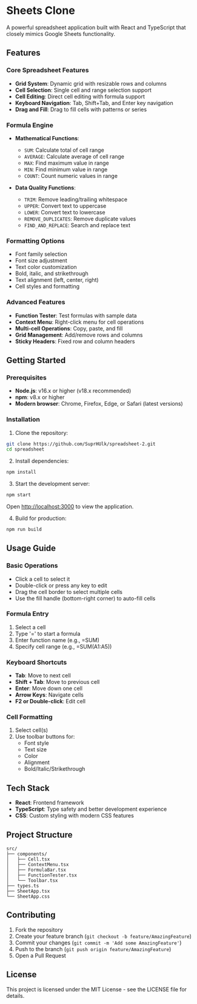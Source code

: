 # Sheets Clone

A powerful spreadsheet application built with React and TypeScript that closely mimics Google Sheets functionality.

## Features

### Core Spreadsheet Features
- **Grid System**: Dynamic grid with resizable rows and columns
- **Cell Selection**: Single cell and range selection support
- **Cell Editing**: Direct cell editing with formula support
- **Keyboard Navigation**: Tab, Shift+Tab, and Enter key navigation
- **Drag and Fill**: Drag to fill cells with patterns or series

### Formula Engine
- **Mathematical Functions**:
  - `SUM`: Calculate total of cell range
  - `AVERAGE`: Calculate average of cell range
  - `MAX`: Find maximum value in range
  - `MIN`: Find minimum value in range
  - `COUNT`: Count numeric values in range

- **Data Quality Functions**:
  - `TRIM`: Remove leading/trailing whitespace
  - `UPPER`: Convert text to uppercase
  - `LOWER`: Convert text to lowercase
  - `REMOVE_DUPLICATES`: Remove duplicate values
  - `FIND_AND_REPLACE`: Search and replace text

### Formatting Options
- Font family selection
- Font size adjustment
- Text color customization
- Bold, italic, and strikethrough
- Text alignment (left, center, right)
- Cell styles and formatting

### Advanced Features
- **Function Tester**: Test formulas with sample data
- **Context Menu**: Right-click menu for cell operations
- **Multi-cell Operations**: Copy, paste, and fill
- **Grid Management**: Add/remove rows and columns
- **Sticky Headers**: Fixed row and column headers

## Getting Started

### Prerequisites

- **Node.js**: v16.x or higher (v18.x recommended)
- **npm**: v8.x or higher
- **Modern browser**: Chrome, Firefox, Edge, or Safari (latest versions)

### Installation

1. Clone the repository:
```bash
git clone https://github.com/SuprHUlk/spreadsheet-2.git
cd spreadsheet
```

2. Install dependencies:
```bash
npm install
```

3. Start the development server:
```bash
npm start
```
Open [http://localhost:3000](http://localhost:3000) to view the application.

4. Build for production:
```bash
npm run build
```

## Usage Guide

### Basic Operations
- Click a cell to select it
- Double-click or press any key to edit
- Drag the cell border to select multiple cells
- Use the fill handle (bottom-right corner) to auto-fill cells

### Formula Entry
1. Select a cell
2. Type '=' to start a formula
3. Enter function name (e.g., =SUM)
4. Specify cell range (e.g., =SUM(A1:A5))

### Keyboard Shortcuts
- **Tab**: Move to next cell
- **Shift + Tab**: Move to previous cell
- **Enter**: Move down one cell
- **Arrow Keys**: Navigate cells
- **F2 or Double-click**: Edit cell

### Cell Formatting
1. Select cell(s)
2. Use toolbar buttons for:
   - Font style
   - Text size
   - Color
   - Alignment
   - Bold/Italic/Strikethrough

## Tech Stack

- **React**: Frontend framework
- **TypeScript**: Type safety and better development experience
- **CSS**: Custom styling with modern CSS features

## Project Structure

```
src/
├── components/
│   ├── Cell.tsx
│   ├── ContextMenu.tsx
│   ├── FormulaBar.tsx
│   ├── FunctionTester.tsx
│   └── Toolbar.tsx
├── types.ts
├── SheetApp.tsx
└── SheetApp.css
```

## Contributing

1. Fork the repository
2. Create your feature branch (`git checkout -b feature/AmazingFeature`)
3. Commit your changes (`git commit -m 'Add some AmazingFeature'`)
4. Push to the branch (`git push origin feature/AmazingFeature`)
5. Open a Pull Request

## License

This project is licensed under the MIT License - see the LICENSE file for details.

